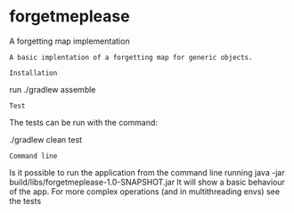 # forgetmeplease
A forgetting map implementation

```
A basic implentation of a forgetting map for generic objects.

```

```
Installation

```

run ./gradlew assemble

```
Test

```

The tests can be run with the command:

./gradlew clean test

```
Command line

```

Is it possible to run the application from the command line running
java -jar build/libs/forgetmeplease-1.0-SNAPSHOT.jar
It will show a basic behaviour of the app.
For more complex operations (and in multithreading envs)  see the tests